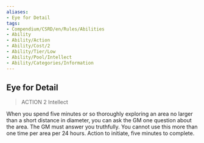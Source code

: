 ```yaml
---
aliases:
- Eye for Detail
tags:
- Compendium/CSRD/en/Rules/Abilities
- Ability
- Ability/Action
- Ability/Cost/2
- Ability/Tier/Low
- Ability/Pool/Intellect
- Ability/Categories/Information
---
```


  
## Eye for Detail  
>ACTION 2  Intellect  
  
When you spend five minutes or so thoroughly exploring an area no larger than a short distance in diameter, you can ask the GM one question about the area. The GM must answer you truthfully. You cannot use this more than one time per area per 24 hours. Action to initiate, five minutes to complete.